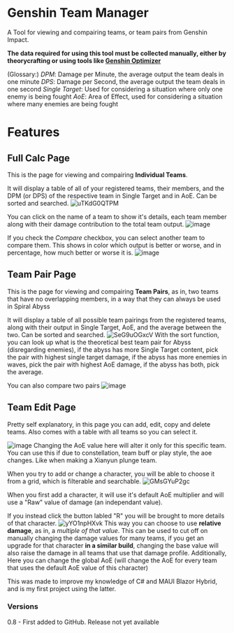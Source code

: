 # Genshin Team Manager

A Tool for viewing and compairing teams, or team pairs from Genshin Impact.

**The data required for using this tool must be collected manually, either by theorycrafting or using tools like [Genshin Optimizer](https://frzyc.github.io/genshin-optimizer/)**

(Glossary:)
*DPM*: Damage per Minute, the average output the team deals in one minute
*DPS*: Damage per Second, the average output the team deals in one second
*Single Target*: Used for considering a situation where only one enemy is being fought
*AoE*: Area of Effect, used for considering a situation where many enemies are being fought

# Features

## Full Calc Page

This is the page for viewing and compairing **Individual Teams**.

It will display a table of all of your registered teams, their members, and the DPM (or DPS) of the respective team in Single Target and in AoE. Can be sorted and searched.
![uTKdG0QTPM](https://github.com/user-attachments/assets/f56be58c-c863-40e6-9fad-29825bf779c9)

You can click on the name of a team to show it's details, each team member along with their damage contribution to the total team output.
![image](https://github.com/user-attachments/assets/e28f5bd7-2633-4433-8105-efbc4fe5e8a6)

If you check the *Compare* checkbox, you can select another team to compare them. This shows in color which output is better or worse, and in percentage, how much better or worse it is.
![image](https://github.com/user-attachments/assets/68c09b27-1539-4f62-8709-8da1d150952a)


## Team Pair Page

This is the page for viewing and compairing **Team Pairs**, as in, two teams that have no overlapping members, in a way that they can always be used in Spiral Abyss

It will display a table of all possible team pairings from the registered teams, along with their output in Single Target, AoE, and the average between the two. Can be sorted and searched.
![SeG9uOGxcV](https://github.com/user-attachments/assets/2dc59868-8be5-46b3-af5a-795992aa3378)
With the sort function, you can look up what is the theoretical best team pair for Abyss (disregarding enemies), if the abyss has more Single Target content, pick the pair with highest single target damage, if the abyss has more enemies in waves, pick the pair with highest AoE damage, if the abyss has both, pick the average.

You can also compare two pairs
![image](https://github.com/user-attachments/assets/f147a870-7f7e-4baa-b05b-612b21e5f830)

## Team Edit Page

Pretty self explanatory, in this page you can add, edit, copy and delete teams. Also comes with a table with all teams so you can select it.

![image](https://github.com/user-attachments/assets/3b448690-96a5-42b8-837a-a23715cc78ed)
Changing the AoE value here will alter it only for this specific team. You can use this if due to constellation, team buff or play style, the aoe changes. Like when making a Xianyun plunge team.

When you try to add or change a character, you will be able to choose it from a grid, which is filterable and searchable.
![GMsGYuP2gc](https://github.com/user-attachments/assets/928b8554-242d-4061-a8fa-8fb0071b8475)

When you first add a character, it will use it's default AoE multiplier and will use a "Raw" value of damage (an independant value). 

If you instead click the button labled "R" you will be brought to more details of that character.
![yYO1npHXvk](https://github.com/user-attachments/assets/9b768597-1f5b-409d-8c09-7163c3f011fc)
This way you can choose to use **relative damage**, as in, a *multiple of that value*. This can be used to cut off on manually changing the damage values for many teams, if you get an upgrade for that character **in a similar build**, changing the base value will also raise the damage in all teams that use that damage profile.
Additionally, Here you can change the global AoE (will change the AoE for every team that uses the default AoE value of this character)




This was made to improve my knowledge of C# and MAUI Blazor Hybrid, and is my first project using the latter.

### Versions
  0.8 - First added to GitHub. Release not yet available


